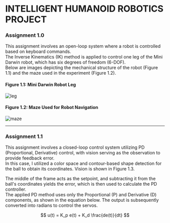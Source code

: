 # INTELLIGENT HUMANOID ROBOTICS PROJECT

### Assignment 1.0
This assignment involves an open-loop system where a robot is controlled based on keyboard commands.  
The Inverse Kinematics (IK) method is applied to control one leg of the Mini Darwin robot, which has six degrees of freedom (6-DOF).  
Below are images depicting the mechanical structure of the robot (Figure 1.1) and the maze used in the experiment (Figure 1.2).

#### Figure 1.1: Mini Darwin Robot Leg
![leg](./assets/leg.png)

#### Figure 1.2: Maze Used for Robot Navigation
![maze](./assets/maze.png)

---

### Assignment 1.1
This assignment involves a closed-loop control system utilizing PD (Proportional, Derivative) control, with vision serving as the observation to provide feedback error.  
In this case, I utilized a color space and contour-based shape detection for the ball to obtain its coordinates. Vision is shown in Figure 1.3.  

The middle of the frame acts as the setpoint, and subtracting it from the ball's coordinates yields the error, which is then used to calculate the PD controller.  
The applied PD method uses only the Proportional (P) and Derivative (D) components, as shown in the equation below. The output is subsequently converted into radians to control the servos.

$$
u(t) = K_p e(t) + K_d \frac{de(t)}{dt}
$$
